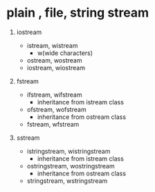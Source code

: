 
# plain , file, string stream

1) iostream
    - istream, wistream
        - w(wide characters)
    - ostream, wostream
    - iostream, wiostream

2) fstream
    - ifstream, wifstream
        - inheritance from istream class
    - ofstream, wofstream
        - inheritance from ostream class
    - fstream, wfstream

3) sstream
    - istringstream, wistringstream
        - inheritance from istream class
    - ostringstream, wostringstream
        - inheritance from ostream class
    - stringstream, wstringstream
